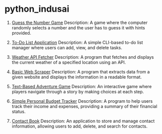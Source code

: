 # python_indusai
1. [Guess the Number Game](https://github.com/AyushSharma5670/python_indusai/blob/main/Guess%20the%20Number%20Game.py)
Description: A game where the computer randomly selects a number and the user has to guess it with hints provided.

2. [To-Do List Application](https://github.com/AyushSharma5670/python_indusai/blob/main/To-Do%20List%20Application.py)
Description: A simple CLI-based to-do list manager where users can add, view, and delete tasks.

3. [Weather API Fetcher](https://github.com/AyushSharma5670/python_indusai/blob/main/Weather%20API%20Fetcher.py)
Description: A program that fetches and displays the current weather of a specified location using an API.

4. [Basic Web Scraper](https://github.com/AyushSharma5670/python_indusai/blob/main/Basic%20Web%20Scraper.py)
Description: A program that extracts data from a given website and displays the information in a readable format.

5. [Text-Based Adventure Game](https://github.com/AyushSharma5670/python_indusai/blob/main/Text-Based%20Adventure%20Game.py)
Description: An interactive game where players navigate through a story by making choices at each step.

6. [Simple Personal Budget Tracker](https://github.com/AyushSharma5670/python_indusai/blob/main/Simple%20Personal%20Budget%20Tracker.py)
Description: A program to help users track their income and expenses, providing a summary of their financial status.

7. [Contact Book](https://github.com/AyushSharma5670/python_indusai/blob/main/Contact%20Book.py)
Description: An application to store and manage contact information, allowing users to add, delete, and search for contacts.
